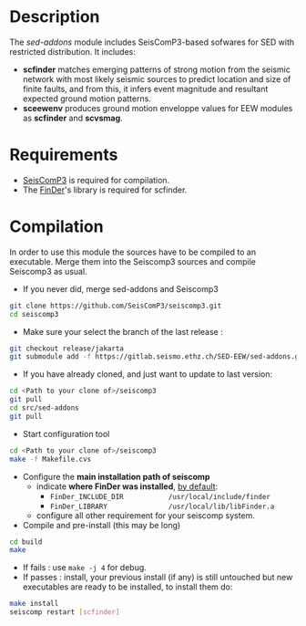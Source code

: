 # Description

The *sed-addons* module includes SeisComP3-based sofwares for SED with restricted distribution. It includes:
  - **scfinder** matches emerging patterns of strong motion from the seismic network with most likely seismic sources to predict location and size of finite faults, and from this, it infers event magnitude and resultant expected ground motion patterns.
  - **sceewenv** produces ground motion enveloppe values for EEW modules as **scfinder** and **scvsmag**.


# Requirements
  - [SeisComP3](http://www.seiscomp3.org/doc/jakarta/current/base/installation.html#requirements) is required for compilation.
  - The [FinDer](https://gitlab.seismo.ethz.ch/SED-EEW/FinDer)'s library is required for scfinder.

# Compilation
In order to use this module the sources have to be compiled to an executable. Merge them into the Seiscomp3 sources and compile Seiscomp3 as usual.
  - If you never did, merge sed-addons and Seiscomp3 
```bash
git clone https://github.com/SeisComP3/seiscomp3.git
cd seiscomp3
```

  - Make sure your select the branch of the last release :
```bash
git checkout release/jakarta
git submodule add -f https://gitlab.seismo.ethz.ch/SED-EEW/sed-addons.git src/sed-addons
```

  - If you have already cloned, and just want to update to last version: 
```bash
cd <Path to your clone of>/seiscomp3
git pull
cd src/sed-addons
git pull
```

  - Start configuration tool  
```bash
cd <Path to your clone of>/seiscomp3
make -f Makefile.cvs
```

  - Configure the **main installation path of seiscomp**
    - indicate  **where FinDer was installed**, [by default](https://gitlab.seismo.ethz.ch/SED-EEW/FinDer):
      - `FinDer_INCLUDE_DIR           /usr/local/include/finder`
      - `FinDer_LIBRARY               /usr/local/lib/libFinder.a`
    - configure all other requirement for your seiscomp system.
  - Compile and pre-install (this may be long) 
```bash
cd build
make 
```

  - If fails  : use `make -j 4`  for debug.
  - If passes : install, your previous install (if any) is still untouched but new executables are ready to be installed, to install them do: 
```bash
make install
seiscomp restart [scfinder]
```

